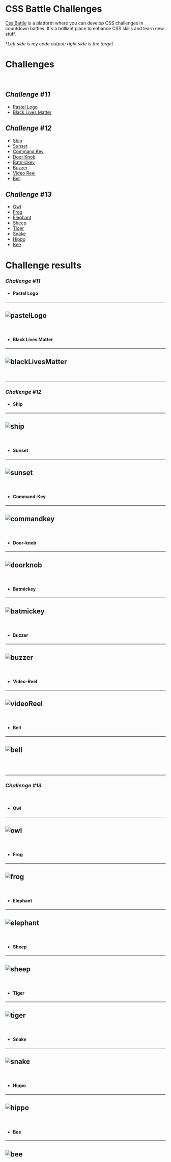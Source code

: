 # CSS Battle Challenges

[Css Battle](https://cssbattle.dev) is a platform where you can develop CSS challenges in countdown battles. It's a brilliant place to enhance CSS skills and learn new stuff. <br/>

\*_Left side is my code output; right side is the target._

# Challenges
<br>

## _Challenge #11_

- [Pastel Logo](#Pastel-Logo)
- [Black Lives Matter](#Black-Lives-Matter)

## _Challenge #12_

- [Ship](#Ship)
- [Sunset](#Sunset)
- [Command Key](#Command-Key)
- [Door Knob](#Door-Knob)
- [Batmickey](#Batmickey)
- [Buzzer](#Buzzer)
- [Video Reel](#Video-Reel)
- [Bell](#Bell)


## _Challenge #13_

- [Owl](#Owl)
- [Frog](#Frog)
- [Elephant](#Elephant)
- [Sheep](#Sheep)
- [Tiger](#Tiger)
- [Snake](#Snake)
- [Hippo](#Hippo)
- [Bee](#Bee)

# Challenge results

### _Challenge #11_

- #### **Pastel Logo**
---
![pastelLogo](https://github.com/caionormando/css-battle-challenges/blob/main/PastelLogo/pastel_logo_result.JPG)
---
<br>

- #### **Black Lives Matter**
---
![blackLivesMatter](https://github.com/caionormando/css-battle-challenges/blob/main/BlackLivesMatter/black_lives_matter_result.JPG)
---
<br>

-----
### _Challenge #12_

 - #### **Ship**
---
![ship](https://github.com/caionormando/css-battle-challenges/blob/main/Ship/ship_result.JPG)
---
<br>

- #### **Sunset**
---
![sunset](https://github.com/caionormando/css-battle-challenges/blob/main/Sunset/sunset_results.JPG)
---
<br>

- #### **Command-Key**
---
![commandkey](https://github.com/caionormando/css-battle-challenges/blob/main/CommandKey/command-key-results.JPG)
---
<br>

- #### **Door-knob**
---
![doorknob](https://github.com/caionormando/css-battle-challenges/blob/main/DoorKnob/door_knob_result.JPG)
---
<br>

- #### **Batmickey**
---
![batmickey](https://github.com/caionormando/css-battle-challenges/blob/main/Batmickey/batmickey_result.JPG)
---
<br>

- #### **Buzzer**
---
![buzzer](https://github.com/caionormando/css-battle-challenges/blob/main/Buzzer/buzzer_result.JPG)
---
<br>

- #### **Video-Reel**
---
![videoReel](https://github.com/caionormando/css-battle-challenges/blob/main/VideoReel/video_reel_result.JPG)
---
<br>

- #### **Bell**
---
![bell](https://github.com/caionormando/css-battle-challenges/blob/main/Bell/bell_result.JPG)
---
<br>
<br>

-----
### _Challenge #13_
<br>

- #### **Owl**
---
![owl](https://github.com/caionormando/css-battle-challenges/blob/main/Owl/owl_result.JPG)
---
<br>

- #### **Frog**
---
![frog](https://github.com/caionormando/css-battle-challenges/blob/main/Frog/frog_result.JPG)
---
<br>

- #### **Elephant**
---
![elephant](https://github.com/caionormando/css-battle-challenges/blob/main/Elephant/elephant_result.jpeg)
---
<br>

- #### **Sheep**
---
![sheep](https://github.com/caionormando/css-battle-challenges/blob/main/Sheep/sheep_result.JPG)
---
<br>

- #### **Tiger**
---
![tiger](https://github.com/caionormando/css-battle-challenges/blob/main/Tiger/tiger_result.jpeg)
---
<br>

- #### **Snake**
---
![snake](https://github.com/caionormando/css-battle-challenges/blob/main/Snake/snake_result.JPG)
---
<br>

- #### **Hippo**
---
![hippo](https://github.com/caionormando/css-battle-challenges/blob/main/Hippo/hippo_result.JPG)
---
<br>

- #### **Bee**
---
![bee](https://github.com/caionormando/css-battle-challenges/blob/main/Bee/bee_result.JPG)
---

